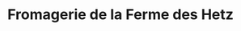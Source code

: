 ---
title: "Fromagerie de la Ferme des Hetz"
url: /moyemont/fromagerie-de-la-ferme-des-hetz/
shop: Hofladen
---